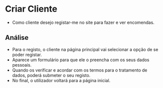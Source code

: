 # Criar Cliente

- Como cliente desejo registar-me no site para fazer e ver encomendas.

## Análise

- Para o registo, o cliente na página principal vai selecionar a opção de se poder registar.
- Aparece um formulário para que ele o preencha com os seus dados pessoais.
- Quando os verificar e acordar com os termos para o tratamento de dados, poderá submeter o seu registo.
- No final, o utilizador voltará para a página inicial.